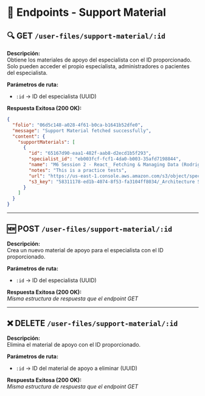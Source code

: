 
# 📁 Endpoints - Support Material

## 🔍 GET `/user-files/support-material/:id`

**Descripción:**  
Obtiene los materiales de apoyo del especialista con el ID proporcionado. Solo pueden acceder el propio especialista, administradores o pacientes del especialista.

**Parámetros de ruta:**  
- `:id` → ID del especialista (UUID)

**Respuesta Exitosa (200 OK):**
```json
{
  "folio": "06d5c148-a028-4f61-b0ca-b1641b52dfe0",
  "message": "Support Material fetched successfully",
  "content": {
    "supportMaterials": [
      {
        "id": "65167d90-eaa1-482f-aab8-d2ecd1b5f293",
        "specialist_id": "eb003fcf-fcf1-4da0-b003-35afd7198844",
        "name": "M6 Session 2 - React_ Fetching & Managing Data (Rodrigo).pdf",
        "notes": "This is a practice tests",
        "url": "https://us-east-1.console.aws.amazon.com/s3/object/specialist-support-materials?region=us-east-1&bucketType=general&prefix=M6+Session+2+-+React_+Fetching+%26+Managing+Data+%28Rodrigo%29.pdf",
        "s3_key": "58311178-ed1b-4074-8f53-fa3104ff8034/_Architecture Software Description_A01644024     .pdf"
      }
    ]
  }
}
```

---

## 🆕 POST `/user-files/support-material/:id`

**Descripción:**  
Crea un nuevo material de apoyo para el especialista con el ID proporcionado.

**Parámetros de ruta:**  
- `:id` → ID del especialista (UUID)

**Respuesta Exitosa (200 OK):**  
_Misma estructura de respuesta que el endpoint GET_

---

## ❌ DELETE `/user-files/support-material/:id`

**Descripción:**  
Elimina el material de apoyo con el ID proporcionado.

**Parámetros de ruta:**  
- `:id` → ID del material de apoyo a eliminar (UUID)

**Respuesta Exitosa (200 OK):**  
_Misma estructura de respuesta que el endpoint GET_
